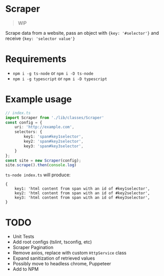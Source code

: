 # Scraper

> WIP

Scrape data from a website, pass an object with `{key: '#selector'}` and receive `{key: 'selector value'}`

# Requirements

* `npm i -g ts-node` or  `npm i -D ts-node`
* `npm i -g typescript` or  `npm i -D typescript`

# Example usage

```ts
// index.ts
import Scraper from './lib/classes/Scraper'
const config = {
    uri: 'http://example.com',
    selectors: {
        key1: 'span#key1selector',
        key2: 'span#key2selector',
        key3: 'span#key3selector',
    }
};
const site = new Scraper(config);
site.scrape().then(console.log)
```

`ts-node index.ts` will produce:

```
{
    key1: 'html content from span with an id of #key1selector',
    key2: 'html content from span with an id of #key2selector',
    key3: 'html content from span with an id of #key3selector',
}
```

# TODO
- Unit Tests
- Add root configs (tslint, tsconfig, etc)
- Scraper Pagination
- Remove axios, replace with custom `HttpService` class
- Expand sanitization of retrieved values
- Possibly move to headless chrome, Puppeteer
- Add to NPM